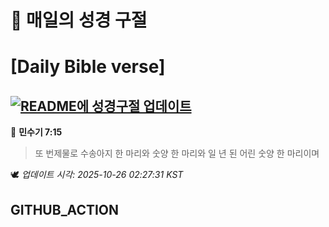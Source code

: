 # 🙏 매일의 성경 구절
# [Daily Bible verse]
## [![README에 성경구절 업데이트](https://github.com/DONGSUKA/first_test/actions/workflows/update-readme-bible.yml/badge.svg)](https://github.com/DONGSUKA/first_test/actions/workflows/update-readme-bible.yml)
<!-- START_BIBLE_VERSE -->
📖 **민수기 7:15**
> 또 번제물로 수송아지 한 마리와 숫양 한 마리와 일 년 된 어린 숫양 한 마리이며

🕊️ _업데이트 시각: 2025-10-26 02:27:31 KST_
  <!-- END_BIBLE_VERSE -->
## GITHUB_ACTION
